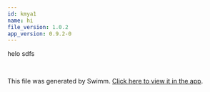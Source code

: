 ```yaml
---
id: kmya1
name: hi
file_version: 1.0.2
app_version: 0.9.2-0
---
```


helo sdfs




<br/>

This file was generated by Swimm. [Click here to view it in the app](https://swimm-web-app.web.app/repos/Z2l0aHViJTNBJTNBZG9jcy5zd2ltbS5pbyUzQSUzQXN3aW1taW8=/docs/kmya1).
